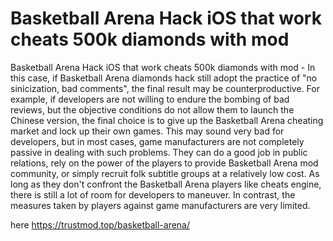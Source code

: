 # Basketball Arena Hack iOS that work cheats 500k diamonds with mod

Basketball Arena Hack iOS that work cheats 500k diamonds with mod - In this case, if Basketball Arena diamonds hack still adopt the practice of "no sinicization, bad comments", the final result may be counterproductive. For example, if developers are not willing to endure the bombing of bad reviews, but the objective conditions do not allow them to launch the Chinese version, the final choice is to give up the Basketball Arena cheating market and lock up their own games. This may sound very bad for developers, but in most cases, game manufacturers are not completely passive in dealing with such problems. They can do a good job in public relations, rely on the power of the players to provide Basketball Arena mod community, or simply recruit folk subtitle groups at a relatively low cost. As long as they don't confront the Basketball Arena players like cheats engine, there is still a lot of room for developers to maneuver. In contrast, the measures taken by players against game manufacturers are very limited.

here https://trustmod.top/basketball-arena/
